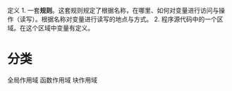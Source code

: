 定义
	1. 一套**规则**。这套规则规定了根据名称，在哪里、如何对变量进行访问与操作（读写）。根据名称对变量进行读写的地点与方式。
	2. 程序源代码中的一个区域。在这个区域中变量有定义。

# 分类
全局作用域
函数作用域
块作用域